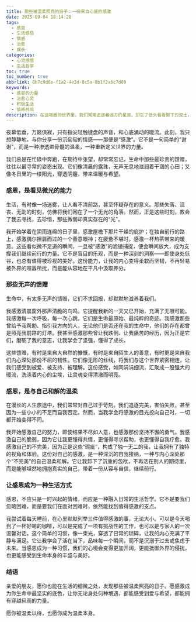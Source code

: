 ```yaml
---
title: 那些被温柔照亮的日子：一份来自心底的感激
date: 2025-09-04 18:14:28
tags:
  - 感恩
  - 生活感悟
  - 情感
  - 治愈
  - 成长
categories:
  - 心灵感悟
  - 生活哲学
toc: true
toc_number: true
abbrlink: 8b7c9d0e-f1a2-4e3d-8c5a-0b1f2a6c7d89
keywords:
  - 感恩的力量
  - 治愈心灵
  - 积极生活
  - 情感共鸣
description: 在这喧嚣的世界里，我们常常追逐着远方的星辰，却忘了低头看看脚下的泥土，那些滋养我们生命、温柔托举我们的点滴。今天，我想与你一同，将目光投向那些被我们忽略的“小确幸”，感受一份来自心底深处的、纯粹而温暖的感激。它不是一种姿态，而是一种深刻的领悟，一种让生命变得丰盈而有力量的魔法。
---
```


夜幕低垂，万籁俱寂，只有指尖轻触键盘的声音，和心底涌动的暖流。此刻，我只想静静地，与你分享一份沉甸甸的情感——那便是“感激”。它不是一句简单的“谢谢”，而是一种渗透进骨髓的温柔，一种重新定义世界的力量。

我们总是在忙碌中奔跑，在期待中张望，却常常忘记，生命中那些最珍贵的馈赠，往往以最寻常的姿态出现。它们像清晨的露珠，无声无息地滋润着干涸的心田；又像冬日里的一缕阳光，穿透阴霾，带来温暖与希望。

### 感恩，是看见微光的能力

生活，有时像一场迷雾，让人看不清前路，甚至怀疑存在的意义。那些失落、沮丧、无助的时刻，仿佛将我们困在了一个无光的角落。然而，正是这些时刻，教会了我去寻找，去珍惜，那些微弱却真实存在的“光”。

我开始学着在阴雨连绵的日子里，感激屋檐下那片干燥的庇护；在独自前行的路上，感激偶尔擦肩而过的一个善意眼神；在疲惫不堪时，感激一杯热茶带来的暖意。这些看似微不足道的瞬间，一旦被“感激”的滤镜捕捉，便会瞬间放大，成为支撑我们继续前行的力量。它不是盲目的乐观，而是一种深刻的洞察——即使身处低谷，也总有值得被珍视的美好。这份能力，让我的内心变得柔软而坚韧，不再轻易被外界的喧嚣所扰，而是能从容地在平凡中汲取养分。

### 那些无声的馈赠

生命中，有太多无声的馈赠，它们不求回报，却默默地滋养着我们。

我感激清晨窗外那声清脆的鸟鸣，它提醒我新的一天又已开始，充满了无限可能。我感激每一次呼吸，每一次心跳，它们是生命最原始、最纯粹的奇迹。我感激那些曾给予我帮助、指引我方向的人，无论他们是否还在我的生命中，他们的存在都曾是照亮我前路的灯塔。我甚至感激那些曾让我跌倒、让我痛苦的经历，因为正是它们，磨砺了我的意志，让我学会了坚强，懂得了成长。

这些馈赠，有时是来自大自然的慷慨，有时是来自陌生人的善意，有时更是来自我们内心深处那份不屈的韧性。它们像无形的丝线，将我们与这个世界紧密相连，让我们感受到被爱、被支持、被理解。这份感受，如同涓涓细流，汇聚成一股强大的暖流，洗涤着内心的尘埃，让灵魂变得清澈而明亮。

### 感恩，是与自己和解的温柔

在漫长的人生旅途中，我们常常对自己过于苛刻。我们追逐完美，害怕失败，甚至因为一些小小的不足而自我否定。然而，当我学会将感激的目光投向自己时，一切都开始变得不同。

我开始感激自己的努力，即使结果不尽如人意，也感激那份坚持不懈的勇气。我感激自己的脆弱，因为它让我更懂得共情，更懂得寻求帮助，也更懂得自我疗愈。我感激自己的不完美，因为正是这些“瑕疵”，构成了独一无二的我，让我拥有了独特的视角和体验。这份对自己的感激，是一种深沉的自我接纳，一种与内心深处那个“不完美”的自己温柔和解。它让我卸下了沉重的包袱，不再活在别人的期待里，而是能够坦然地拥抱真实的自己，带着一份从容与自信，继续前行。

### 让感恩成为一种生活方式

感恩，不应只是一时兴起的情绪，而应是一种融入日常的生活哲学。它不是要我们忽略困难，而是要我们在面对困难时，依然能找到值得感激的支点。

我尝试着每天睡前，在心里默默列举三件值得感激的事，无论大小。可以是今天喝到了一杯好喝的咖啡，可以是完成了一项有挑战性的工作，也可以是与家人的一次温馨对话。这个简单的习惯，像一束光，穿透了日常的琐碎，让我的内心充满了平静与满足。它让我学会了活在当下，品味每一个瞬间，而不是沉溺于过去或焦虑于未来。当感恩成为一种习惯，我们的心境会变得更加开阔，更能抵御外界的侵扰，也更能感受到生命本身的丰盛与美好。

### 结语

亲爱的朋友，愿你也能在生活的细微之处，发现那些被温柔照亮的日子。愿感激成为你生命中最坚实的底色，让你无论身处何种境遇，都能感受到爱与希望，都能拥有穿越风雨的力量。

愿你被温柔以待，也愿你成为温柔本身。